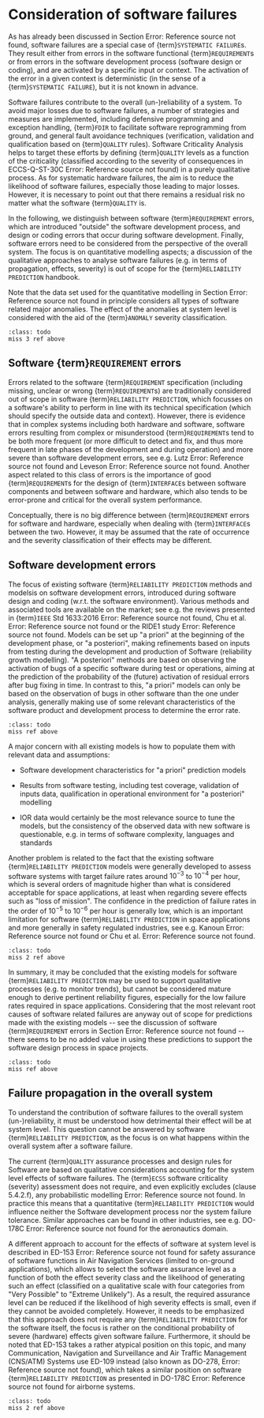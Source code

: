 # Consideration of software failures

As has already been discussed in Section Error: Reference source not found, software failures are a special case of {term}`SYSTEMATIC FAILURE`s. They result either from errors in the software functional {term}`REQUIREMENT`s or from errors in the software development process (software design or coding), and are activated by a specific input or context. The activation of the error in a given context is deterministic (in the sense of a {term}`SYSTEMATIC FAILURE`), but it is not known in advance.

Software failures contribute to the overall (un-)reliability of a system. To avoid major losses due to software failures, a number of strategies and measures are implemented, including defensive programming and exception handling, {term}`FDIR` to facilitate software reprogramming from ground, and general fault avoidance techniques (verification, validation and qualification based on {term}`QUALITY` rules). Software Criticality Analysis helps to target these efforts by defining {term}`QUALITY` levels as a function of the criticality (classified according to the severity of consequences in ECCS-Q-ST-30C Error: Reference source not found) in a purely qualitative process. As for systematic hardware failures, the aim is to reduce the likelihood of software failures, especially those leading to major losses. However, it is necessary to point out that there remains a residual risk no matter what the software {term}`QUALITY` is.

In the following, we distinguish between software {term}`REQUIREMENT` errors, which are introduced "outside" the software development process, and design or coding errors that occur during software development. Finally, software errors need to be considered from the perspective of the overall system. The focus is on quantitative modelling aspects; a discussion of the qualitative approaches to analyse software failures (e.g. in terms of propagation, effects, severity) is out of scope for the {term}`RELIABILITY PREDICTION` handbook.

Note that the data set used for the quantitative modelling in Section Error: Reference source not found in principle considers all types of software related major anomalies. The effect of the anomalies at system level is considered with the aid of the {term}`ANOMALY` severity classification.

```{admonition} Todo
:class: todo
miss 3 ref above
```

## Software {term}`REQUIREMENT` errors

Errors related to the software {term}`REQUIREMENT` specification (including missing, unclear or wrong {term}`REQUIREMENT`s) are traditionally considered out of scope in software {term}`RELIABILITY PREDICTION`, which focusses on a software's ability to perform in line with its technical specification (which should specify the outside data and context). However, there is evidence that in complex systems including both hardware and software, software errors resulting from complex or misunderstood {term}`REQUIREMENT`s tend to be both more frequent (or more difficult to detect and fix, and thus more frequent in late phases of the development and during operation) and more severe than software development errors, see e.g. Lutz Error: Reference source not found and Leveson Error: Reference source not found. Another aspect related to this class of errors is the importance of good {term}`REQUIREMENT`s for the design of {term}`INTERFACE`s between software components and between software and hardware, which also tends to be error-prone and critical for the overall system performance.

Conceptually, there is no big difference between {term}`REQUIREMENT` errors for software and hardware, especially when dealing with {term}`INTERFACE`s between the two. However, it may be assumed that the rate of occurrence and the severity classification of their effects may be different.

## Software development errors

The focus of existing software {term}`RELIABILITY PREDICTION` methods and modelsis on software development errors, introduced during software design and coding (w.r.t. the software environment). Various methods and associated tools are available on the market; see e.g. the reviews presented in {term}`IEEE` Std 1633:2016 Error: Reference source not found, Chu et al. Error: Reference source not found or the RIDE1 study Error: Reference source not found. Models can be set up "a priori" at the beginning of the development phase, or "a posteriori", making refinements based on inputs from testing during the development and production of Software (reliability growth modelling). "A posteriori" methods are based on observing the activation of bugs of a specific software during test or operations, aiming at the prediction of the probability of the (future) activation of residual errors after bug fixing in time. In contrast to this, "a priori" models can only be based on the observation of bugs in other software than the one under analysis, generally making use of some relevant characteristics of the software product and development process to determine the error rate.

```{admonition} Todo
:class: todo
miss ref above
```

A major concern with all existing models is how to populate them with relevant data and assumptions:

-   Software development characteristics for "a priori" prediction models

-   Results from software testing, including test coverage, validation of inputs data, qualification in operational environment for "a posteriori" modelling

-   IOR data would certainly be the most relevance source to tune the models, but the consistency of the observed data with new software is questionable, e.g. in terms of software complexity, languages and standards

Another problem is related to the fact that the existing software {term}`RELIABILITY PREDICTION` models were generally developed to assess software systems with target failure rates around $10^{-3}$ to $10^{-4}$ per hour, which is several orders of magnitude higher than what is considered acceptable for space applications, at least when regarding severe effects such as "loss of mission". The confidence in the prediction of failure rates in the order of $10^{-5}$ to $10^{-6}$ per hour is generally low, which is an important limitation for software {term}`RELIABILITY PREDICTION` in space applications and more generally in safety regulated industries, see e.g. Kanoun Error: Reference source not found or Chu et al. Error: Reference source not found.

```{admonition} Todo
:class: todo
miss 2 ref above
```

In summary, it may be concluded that the existing models for software {term}`RELIABILITY PREDICTION` may be used to support qualitative processes (e.g. to monitor trends), but cannot be considered mature enough to derive pertinent reliability figures, especially for the low failure rates required in space applications. Considering that the most relevant root causes of software related failures are anyway out of scope for predictions made with the existing models -- see the discussion of software {term}`REQUIREMENT` errors in Section Error: Reference source not found -- there seems to be no added value in using these predictions to support the software design process in space projects.

```{admonition} Todo
:class: todo
miss ref above
```

## Failure propagation in the overall system

To understand the contribution of software failures to the overall system (un-)reliability, it must be understood how detrimental their effect will be at system level. This question cannot be answered by software {term}`RELIABILITY PREDICTION`, as the focus is on what happens within the overall system after a software failure.

The current {term}`QUALITY` assurance processes and design rules for Software are based on qualitative considerations accounting for the system level effects of software failures. The {term}`ECSS` software criticality (severity) assessment does not require, and even explicitly excludes (clause 5.4.2.f), any probabilistic modelling Error: Reference source not found. In practice this means that a quantitative {term}`RELIABILITY PREDICTION` would influence neither the Software development process nor the system failure tolerance. Similar approaches can be found in other industries, see e.g. DO-178C Error: Reference source not found for the aeronautics domain.

A different approach to account for the effects of software at system level is described in ED-153 Error: Reference source not found for safety assurance of software functions in Air Navigation Services (limited to on-ground applications), which allows to select the software assurance level as a function of both the effect severity class and the likelihood of generating such an effect (classified on a qualitative scale with four categories from "Very Possible" to "Extreme Unlikely"). As a result, the required assurance level can be reduced if the likelihood of high severity effects is small, even if they cannot be avoided completely. However, it needs to be emphasized that this approach does not require any {term}`RELIABILITY PREDICTION` for the software itself, the focus is rather on the conditional probability of severe (hardware) effects given software failure. Furthermore, it should be noted that ED-153 takes a rather atypical position on this topic, and many Communication, Navigation and Surveillance and Air Traffic Management (CNS/ATM) Systems use ED-109 instead (also known as DO-278, Error: Reference source not found), which takes a similar position on software {term}`RELIABILITY PREDICTION` as presented in DO-178C Error: Reference source not found for airborne systems.

```{admonition} Todo
:class: todo
miss 2 ref above
```
